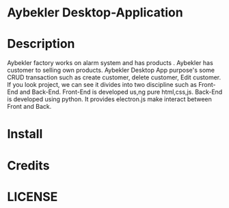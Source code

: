 # Aybekler Desktop-Application

# Description
Aybekler factory works on alarm system and has products . Aybekler has customer to selling own products. Aybekler Desktop App purpose's some CRUD transaction such as create customer,
delete customer, Edit customer. If you look project, we can see it divides into two discipline such as Front-End and Back-End. Front-End is developed us,ng pure html,css,js.
Back-End is developed using python. It provides electron.js make interact between Front and Back.

# Install

# Credits

# LICENSE

